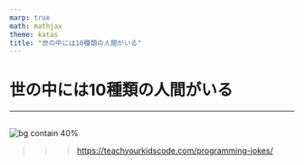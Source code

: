 ```yaml
---
marp: true
math: mathjax
theme: katas
title: "世の中には10種類の人間がいる"
---
```

<!-- 
size: 16:9
paginate: true
-->
<!-- header: 勉強会# ― エンジニアとしての解像度を高めるための勉強会-->

# 世の中には10種類の人間がいる

---

## 
![bg contain 40%](https://teachyourkidscode.com/wp-content/uploads/2022/10/11.png)

>>> https://teachyourkidscode.com/programming-jokes/